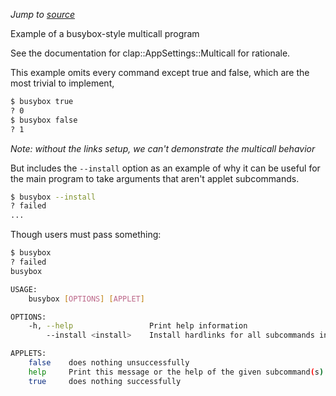 *Jump to [source](multicall-busybox.rs)*

Example of a busybox-style multicall program

See the documentation for clap::AppSettings::Multicall for rationale.

This example omits every command except true and false,
which are the most trivial to implement,
```bash
$ busybox true
? 0
$ busybox false
? 1
```
*Note: without the links setup, we can't demonstrate the multicall behavior*

But includes the `--install` option as an example of why it can be useful
for the main program to take arguments that aren't applet subcommands.
```bash
$ busybox --install
? failed
...
```

Though users must pass something:
```bash
$ busybox
? failed
busybox 

USAGE:
    busybox [OPTIONS] [APPLET]

OPTIONS:
    -h, --help                 Print help information
        --install <install>    Install hardlinks for all subcommands in path

APPLETS:
    false    does nothing unsuccessfully
    help     Print this message or the help of the given subcommand(s)
    true     does nothing successfully
```
